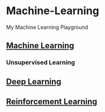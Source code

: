 # Machine-Learning
My Machine Learning Playground

## [Machine Learning](https://github.com/DonghaoQiao/Machine-Learning/tree/master/Machine%20Learning)  
### Unsupervised Learning
## [Deep Learning](https://github.com/DonghaoQiao/Machine-Learning/tree/master/Deep%20Learning)  
## [Reinforcement Learning](https://github.com/DonghaoQiao/Machine-Learning/tree/master/Reinforcement%20Learning)  
